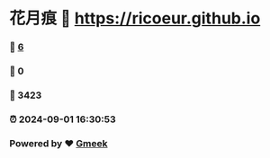 # 花月痕 :link: https://ricoeur.github.io 
### :page_facing_up: [6](https://ricoeur.github.io/tag.html) 
### :speech_balloon: 0 
### :hibiscus: 3423 
### :alarm_clock: 2024-09-01 16:30:53 
### Powered by :heart: [Gmeek](https://github.com/Meekdai/Gmeek)

